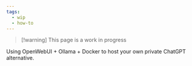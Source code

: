 ```yaml
---
tags:
  - wip
  - how-to
---
```

> [!warning] This page is a work in progress

Using OpenWebUI + Ollama + Docker to host your own private ChatGPT alternative.